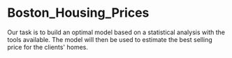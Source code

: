 # Boston_Housing_Prices
 Our task is to build an optimal model based on a statistical analysis with the tools available. The model will then be used to estimate the best selling price for the clients' homes.
